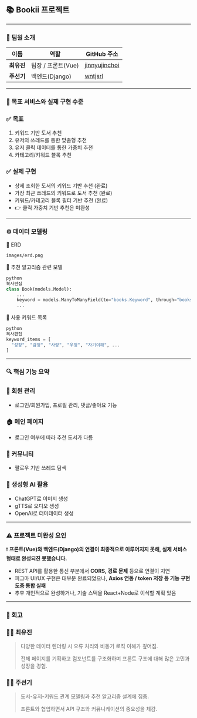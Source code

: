 ## 📚 Bookii 프로젝트

---

### 👥 팀원 소개

| 이름 | 역할 | GitHub 주소 |
| --- | --- | --- |
| **최유진** | 팀장 / 프론트(Vue) | [jinnyujinchoi](https://github.com/jinnyujinchoi) |
| **주선기** | 백엔드(Django) | [wntjsrl](https://github.com/wntjsrl) |

---

### 🎯 목표 서비스와 실제 구현 수준

### ✅ 목표

1. 키워드 기반 도서 추천
2. 유저의 쓰레드를 통한 맞춤형 추천
3. 유저 클릭 데이터를 통한 가중치 추천
4. 카테고리/키워드 블록 추천

### ✅ 실제 구현

- 상세 조회한 도서의 키워드 기반 추천 (완료)
- 가장 최근 쓰레드의 키워드로 도서 추천 (완료)
- 키워드/카테고리 블록 필터 기반 추천 (완료)
- 👉 클릭 가중치 기반 추천은 미완성

---

### ⚙️ 데이터 모델링

📌 ERD

`images/erd.png`

📌 추천 알고리즘 관련 모델

```python
python
복사편집
class Book(models.Model):
    ...
    keyword = models.ManyToManyField(to="books.Keyword", through="books.Book_keyword", related_name="book_keywords",)
    ...

```

📌 사용 키워드 목록

```python
python
복사편집
keyword_items = [
  "성장", "감정", "사랑", "우정", "자기이해", ...
]

```

---

### 🔍 핵심 기능 요약

### 👤 회원 관리

- 로그인/회원가입, 프로필 관리, 댓글/좋아요 기능

### 🏠 메인 페이지

- 로그인 여부에 따라 추천 도서가 다름

### 💬 커뮤니티

- 팔로우 기반 쓰레드 탐색

### 🧠 생성형 AI 활용

- ChatGPT로 이미지 생성
- gTTS로 오디오 생성
- OpenAI로 더미데이터 생성

---

### ⚠️ 프로젝트 미완성 요인

❗ **프론트(Vue)와 백엔드(Django)의 연결이 최종적으로 이루어지지 못해, 실제 서비스 형태로 완성되진 못했습니다.**

- REST API를 활용한 통신 부분에서 **CORS, 경로 문제** 등으로 연결이 지연
- 피그마 UI/UX 구현은 대부분 완료되었으나, **Axios 연동 / token 저장 등 기능 구현 도중 통합 실패**
- 추후 개인적으로 완성하거나, 기술 스택을 React+Node로 이식할 계획 있음

---

### 💬 회고

### 🧑‍🎨 최유진

> 다양한 데이터 렌더링 시 오류 처리와 비동기 로직 이해가 깊어짐.
> 
> 
> 전체 페이지를 기획하고 컴포넌트를 구조화하며 프론트 구조에 대해 많은 고민과 성장을 경험.
> 

### 👨‍💻 주선기

> 도서-유저-키워드 관계 모델링과 추천 알고리즘 설계에 집중.
> 
> 
> 프론트와 협업하면서 API 구조와 커뮤니케이션의 중요성을 체감.
>
